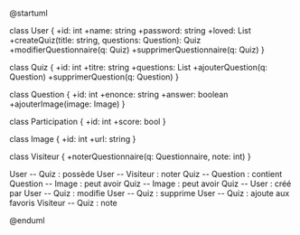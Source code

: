 @startuml

class User {
  +id: int
  +name: string
  +password: string
  +loved: List<Quiz>
  +createQuiz(title: string, questions: Question): Quiz
  +modifierQuestionnaire(q: Quiz)
  +supprimerQuestionnaire(q: Quiz)
}

class Quiz {
  +id: int
  +titre: string
  +questions: List<Question>
  +ajouterQuestion(q: Question)
  +supprimerQuestion(q: Question)
}

class Question {
  +id: int
  +enonce: string
  +answer: boolean
  +ajouterImage(image: Image)
}

class Participation {
  +id: int
  +score: bool
}

class Image {
  +id: int
  +url: string
}

class Visiteur {
  +noterQuestionnaire(q: Questionnaire, note: int)
}

User -- Quiz : possède
User -- Visiteur : noter
Quiz -- Question : contient
Question -- Image : peut avoir
Quiz -- Image : peut avoir
Quiz -- User : créé par
User -- Quiz : modifie
User -- Quiz : supprime
User -- Quiz : ajoute aux favoris
Visiteur -- Quiz : note

@enduml
